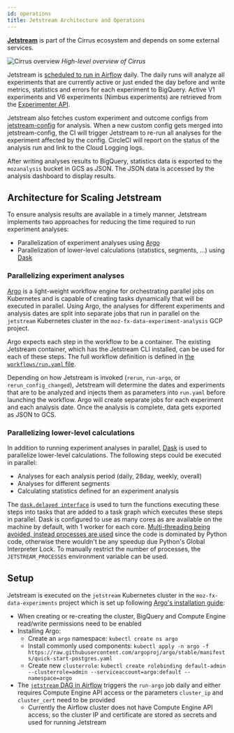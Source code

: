 ```yaml
---
id: operations
title: Jetstream Architecture and Operations
---
```


**[Jetstream]** is part of the Cirrus ecosystem and depends on some external services.

![Cirrus overview](/img/jetstream/cirrus.png)
*High-level overview of Cirrus*

Jetstream is [scheduled to run in Airflow](https://github.com/mozilla/telemetry-airflow/blob/e5de501d8063cc366e9bb546135f3866136cb47d/dags/jetstream.py#L22) daily. The daily runs will analyze all experiments that are currently active or just ended the day before and write metrics, statistics and errors for each experiment to BigQuery. Active V1 experiments and V6 experiments (Nimbus experiments) are retrieved from the [Experimenter API](https://experimenter.services.mozilla.com/api/v1/experiments/).

Jetstream also fetches custom experiment and outcome configs from [jetstream-config](https://github.com/mozilla/jetstream-config) for analysis. When a new custom config gets merged into jetstream-config, the CI will trigger Jetstream to re-run all analyses for the experiment affected by the config. CircleCI will report on the status of the analysis run and link to the Cloud Logging logs.

After writing analyses results to BigQuery, statistics data is exported to the `mozanalysis` bucket in GCS as JSON. The JSON data is accessed by the analysis dashboard to display results.

## Architecture for Scaling Jetstream

To ensure analysis results are available in a timely manner, Jetstream implements two approaches for reducing the time required to run experiment analyses:
* Parallelization of experiment analyses using [Argo](https://argoproj.github.io/)
* Parallelization of lower-level calculations (statistics, segments, ...) using [Dask](https://dask.org/)

### Parallelizing experiment analyses

[Argo](https://argoproj.github.io/) is a light-weight workflow engine for orchestrating parallel jobs on Kubernetes and is capable of creating tasks dynamically that will be executed in parallel. Using Argo, the analyses for different experiments and analysis dates are split into separate jobs that run in parallel on the `jetstream` Kubernetes cluster in the `moz-fx-data-experiment-analysis` GCP project.

Argo expects each step in the workflow to be a container. The existing Jetstream container, which has the Jetstream CLI installed, can be used for each of these steps.
The full workflow definition is defined in [the `workflows/run.yaml` file](https://github.com/mozilla/jetstream/blob/main/jetstream/workflows/run.yaml).

Depending on how Jetstream is invoked (`rerun`, `run-argo`, or `rerun_config_changed`), Jetstream will determine the dates and experiments that are to be analyzed and injects them as parameters into `run.yaml` before launching the workflow. Argo will create separate jobs for each experiment and each analysis date. Once the analysis is complete, data gets exported as JSON to GCS.

### Parallelizing lower-level calculations

In addition to running experiment analyses in parallel, [Dask](https://dask.org/) is used to parallelize lower-level calculations. The following steps could be executed in parallel:
* Analyses for each analysis period (daily, 28day, weekly, overall)
* Analyses for different segments
* Calculating statistics defined for an experiment analysis

The [`dask.delayed interface`](https://docs.dask.org/en/latest/delayed.html) is used to turn the functions executing these steps into tasks that are added to a task graph which executes these steps in parallel. Dask is configured to use as many cores as are available on the machine by default, with 1 worker for each core. [Multi-threading being avoided, instead processes are used](https://docs.dask.org/en/latest/scheduling.html#local-threads) since the code is dominated by Python code, otherwise there wouldn't be any speedup due Python's Global Interpreter Lock. To manually restrict the number of processes, the `JETSTREAM_PROCESSES` environment variable can be used.

## Setup

Jetstream is executed on the `jetstream` Kubernetes cluster in the `moz-fx-data-experiments` project which is set up following [Argo's installation guide](https://github.com/argoproj/argo/blob/master/docs/quick-start.md):
* When creating or re-creating the cluster, BigQuery and Compute Engine read/write permissions need to be enabled
* Installing Argo:
	* Create an `argo` namespace: `kubectl create ns argo`
	* Install commonly used components: `kubectl apply -n argo -f https://raw.githubusercontent.com/argoproj/argo/stable/manifests/quick-start-postgres.yaml`
	* Create new `clusterrole`: `kubectl create rolebinding default-admin --clusterrole=admin --serviceaccount=argo:default --namespace=argo`
* The [`jetstream` DAG in Airflow](https://github.com/mozilla/telemetry-airflow/blob/master/dags/jetstream.py) triggers the `run-argo` job daily and either requires Compute Engine API access or the parameters `cluster_ip` and `cluster_cert` need to be provided
	* Currently the Airflow cluster does not have Compute Engine API access, so the cluster IP and certificate are stored as secrets and used for running Jetstream


[jetstream]: https://github.com/mozilla/jetstream
[jetstream error dashboard]: https://mozilla.cloud.looker.com/dashboards/246
